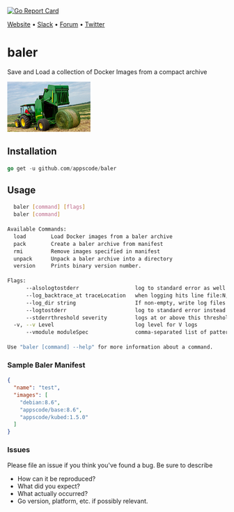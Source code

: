 [![Go Report Card](https://goreportcard.com/badge/github.com/appscode/baler)](https://goreportcard.com/report/github.com/appscode/baler)

[Website](https://appscode.com) • [Slack](https://slack.appscode.com) • [Forum](https://discuss.appscode.com) • [Twitter](https://twitter.com/AppsCodeHQ)

# baler
Save and Load a collection of Docker Images from a compact archive

![logo](logo.jpg)

## Installation
```go
go get -u github.com/appscode/baler
```

## Usage
```sh
  baler [command] [flags]
  baler [command]

Available Commands:
  load        Load Docker images from a baler archive
  pack        Create a baler archive from manifest
  rmi         Remove images specified in manifest
  unpack      Unpack a baler archive into a directory
  version     Prints binary version number.

Flags:
      --alsologtostderr                  log to standard error as well as files
      --log_backtrace_at traceLocation   when logging hits line file:N, emit a stack trace (default :0)
      --log_dir string                   If non-empty, write log files in this directory
      --logtostderr                      log to standard error instead of files
      --stderrthreshold severity         logs at or above this threshold go to stderr (default 2)
  -v, --v Level                          log level for V logs
      --vmodule moduleSpec               comma-separated list of pattern=N settings for file-filtered logging

Use "baler [command] --help" for more information about a command.
```
### Sample Baler Manifest
```json
{
  "name": "test",
  "images": [
    "debian:8.6",
    "appscode/base:8.6",
    "appscode/kubed:1.5.0"
  ]
}
```

### Issues
Please file an issue if you think you've found a bug. Be sure to describe
 * How can it be reproduced?
 * What did you expect?
 * What actually occurred?
 * Go version, platform, etc. if possibly relevant.
